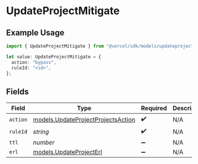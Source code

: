 # UpdateProjectMitigate

## Example Usage

```typescript
import { UpdateProjectMitigate } from "@vercel/sdk/models/updateprojectop.js";

let value: UpdateProjectMitigate = {
  action: "bypass",
  ruleId: "<id>",
};
```

## Fields

| Field                                                                          | Type                                                                           | Required                                                                       | Description                                                                    |
| ------------------------------------------------------------------------------ | ------------------------------------------------------------------------------ | ------------------------------------------------------------------------------ | ------------------------------------------------------------------------------ |
| `action`                                                                       | [models.UpdateProjectProjectsAction](../models/updateprojectprojectsaction.md) | :heavy_check_mark:                                                             | N/A                                                                            |
| `ruleId`                                                                       | *string*                                                                       | :heavy_check_mark:                                                             | N/A                                                                            |
| `ttl`                                                                          | *number*                                                                       | :heavy_minus_sign:                                                             | N/A                                                                            |
| `erl`                                                                          | [models.UpdateProjectErl](../models/updateprojecterl.md)                       | :heavy_minus_sign:                                                             | N/A                                                                            |